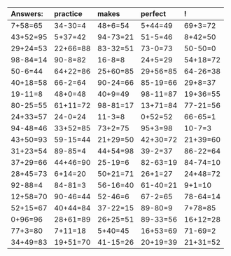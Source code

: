 | Answers: | practice | makes | perfect | ! |
| :--- | :--- | :--- | :--- | :--- |
| 7+58=65 | 34-30=4 | 48+6=54 | 5+44=49 | 69+3=72 | 
| 43+52=95 | 5+37=42 | 94-73=21 | 51-5=46 | 8+42=50 | 
| 29+24=53 | 22+66=88 | 83-32=51 | 73-0=73 | 50-50=0 | 
| 98-84=14 | 90-8=82 | 16-8=8 | 24+5=29 | 54+18=72 | 
| 50-6=44 | 64+22=86 | 25+60=85 | 29+56=85 | 64-26=38 | 
| 40+18=58 | 66-2=64 | 90-24=66 | 85-19=66 | 29+8=37 | 
| 19-11=8 | 48+0=48 | 40+9=49 | 98-11=87 | 19+36=55 | 
| 80-25=55 | 61+11=72 | 98-81=17 | 13+71=84 | 77-21=56 | 
| 24+33=57 | 24-0=24 | 11-3=8 | 0+52=52 | 66-65=1 | 
| 94-48=46 | 33+52=85 | 73+2=75 | 95+3=98 | 10-7=3 | 
| 43+50=93 | 59-15=44 | 21+29=50 | 42+30=72 | 21+39=60 | 
| 31+23=54 | 89-85=4 | 44+54=98 | 39-2=37 | 86-22=64 | 
| 37+29=66 | 44+46=90 | 25-19=6 | 82-63=19 | 84-74=10 | 
| 28+45=73 | 6+14=20 | 50+21=71 | 26+1=27 | 24+48=72 | 
| 92-88=4 | 84-81=3 | 56-16=40 | 61-40=21 | 9+1=10 | 
| 12+58=70 | 90-46=44 | 52-46=6 | 67-2=65 | 78-64=14 | 
| 52+15=67 | 40+44=84 | 37-22=15 | 89-80=9 | 7+78=85 | 
| 0+96=96 | 28+61=89 | 26+25=51 | 89-33=56 | 16+12=28 | 
| 77+3=80 | 7+11=18 | 5+40=45 | 16+53=69 | 71-69=2 | 
| 34+49=83 | 19+51=70 | 41-15=26 | 20+19=39 | 21+31=52 | 

